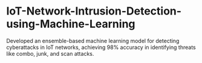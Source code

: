 # IoT-Network-Intrusion-Detection-using-Machine-Learning
Developed an ensemble-based machine learning model for detecting cyberattacks in IoT networks, achieving 98% accuracy in identifying threats like combo, junk, and scan attacks.
